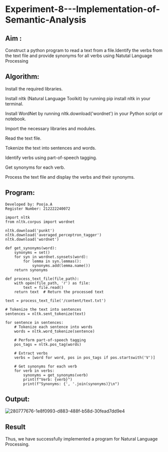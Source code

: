 # Experiment-8---Implementation-of-Semantic-Analysis

## Aim :
Construct a python program to read a text from a file.Identify the verbs from the text file and provide synonyms for all verbs using Natutal Language Processing

## Algorithm:

Install the required libraries.

Install nltk (Natural Language Toolkit) by running pip install nltk in your terminal.

Install WordNet by running nltk.download('wordnet') in your Python script or notebook.

Import the necessary libraries and modules.

Read the text file.

Tokenize the text into sentences and words.

Identify verbs using part-of-speech tagging.

Get synonyms for each verb.

Process the text file and display the verbs and their synonyms.

## Program:
```
Developed by: Pooja.A
Register Number: 212222240072
```
```
import nltk
from nltk.corpus import wordnet

nltk.download('punkt')
nltk.download('averaged_perceptron_tagger')
nltk.download('wordnet')

def get_synonyms(word):
    synonyms = set()
    for syn in wordnet.synsets(word):
        for lemma in syn.lemmas():
            synonyms.add(lemma.name())
    return synonyms

def process_text_file(file_path):
    with open(file_path, 'r') as file:
        text = file.read()
    return text  # Return the processed text

text = process_text_file('/content/text.txt')

# Tokenize the text into sentences
sentences = nltk.sent_tokenize(text)

for sentence in sentences:
    # Tokenize each sentence into words
    words = nltk.word_tokenize(sentence)

    # Perform part-of-speech tagging
    pos_tags = nltk.pos_tag(words)

    # Extract verbs
    verbs = [word for word, pos in pos_tags if pos.startswith('V')]

    # Get synonyms for each verb
    for verb in verbs:
        synonyms = get_synonyms(verb)
        print(f"Verb: {verb}")
        print(f"Synonyms: {', '.join(synonyms)}\n")
```

## Output:
![280777676-1e8f0993-d883-488f-b58d-30fead7dd9e4](https://github.com/poojaanbu0/Experiment-6---Implementation-of-Semantic-Analysis/assets/119390329/ebf041b1-85d3-47ce-91c0-0c5eb5ba368b)

## Result
Thus, we have successfully implemented a program for Natural Language Processing.
